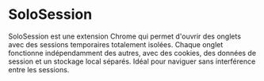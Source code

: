 # SoloSession
SoloSession est une extension Chrome qui permet d'ouvrir des onglets avec des sessions temporaires totalement isolées. Chaque onglet fonctionne indépendamment des autres, avec des cookies, des données de session et un stockage local séparés. Idéal pour naviguer sans interférence entre les sessions.
